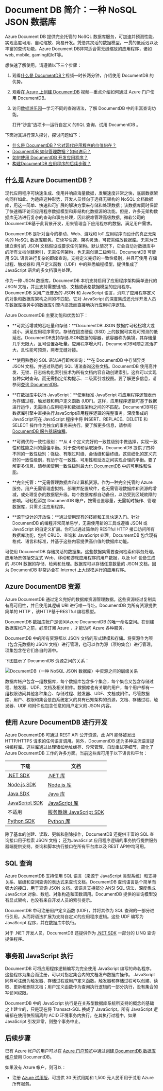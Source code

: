 <properties 
	pageTitle="DocumentDB 简介：一种 JSON 数据库 | Azure" 
	description="了解 Azure DocumentDB，一种 NoSQL JSON 数据库。此文档数据库是针对大数据、灵活的可扩展性和高可用性构建的。" 
	keywords="json 数据库，文档数据库"
	services="documentdb" 
	authors="mimig1" 
	manager="jhubbard" 
	editor="monicar" 
	documentationCenter=""/>

<tags 
	ms.service="documentdb" 
	ms.date="07/01/2016" 
	wacn.date="08/02/2016"/>

# Document DB 简介：一种 NoSQL JSON 数据库

Azure Document DB 提供完全托管的 NoSQL 数据库服务，可加速并预测性能、实现高度可用、自动缩放、简易开发。凭借其灵活的数据模型，一贯的低延迟以及丰富的查询功能，Azure Document DB非常适合需无缝缩放的应用程序，诸如web, mobile, gaming和IoT等。

想快速了解使用，请遵循以下三个步骤：

1.	观看[什么是 DocumentDB？](https://azure.microsoft.com/documentation/videos/what-is-azure-documentdb/)视频—时长两分钟，介绍使用 DocumentDB 的优势。
2.	观看[在 Azure 上创建 DocumentDB](https://www.azure.cn/documentation/articles/documentdb-get-started/) 视频—重点介绍如何通过 Azure 门户使用 DocumentDB。
3.	访问[数据游乐园](http://www.documentdb.com/sql/demo)—学习不同的查询语法，了解 DocumentDB 中的丰富查询功能。

	打开“沙盒”选项卡—运行自定义 的SQL 查询，试用 DocumentDB 。

下面对其进行深入探讨，探讨问题如下：

* [什么是 DocumentDB？它对现代应用程序的价值何在？](#what-is-azure-documentdb)
* [DocumentDB 如何管理数据？如何访问？](#data-management)
* [如何使用 DocumentDB 开发应用程序？](#develop)
* [构建DocumentDB 应用程序的后续步骤？](#next-steps) 

## <a name="what-is-azure-documentdb"></a> 什么是 Azure DocumentDB？

现代应用程序可快速生成、使用并响应海量数据，发展速度非常之快，底层数据架构同样如此。为适应这种形势，开发人员倾向于选择无架构的 NoSQL 文档数据库，用这一简单、快速和可扩展的解决方案来存储和处理数据；该数据库同时保留了快速循环访问应用程序数据模型和非结构化数据源的功能。但是，许多无架构数据库无法进行复杂的查询和事务处理，因此很难管理高级数据。微软公司的DocumentDB基于此背景开发，用来管理当下应用程序的数据，满足用户需求。

DocumentDB 是针对当今的移动、Web、游戏和 IoT 应用程序而设计的真正无架构的 NoSQL 数据库服务。它读写快速，架构灵活，可按需缩放数据库。无需为已建立索引的 JSON 文档假设或要求任何架构。默认情况下，它会自动对数据库中的所有文档创建索引，无需任何架构，也无需创建二级索引。DocumentDB 可使用 SQL 语言进行复杂的即席查询，支持定义完好的一致性级别，并且可使用 存储过程、触发器和 用户定义函数（UDF）中的熟悉编程模型，提供集成了 JavaScript 语言的多文档事务处理。

作为一种 JSON 数据库，DocumentDB 本机支持启用了应用程序架构简单迭代的 JSON 文档，并且支持需要键/值、文档或表格数据模型的应用程序。DocumentDB 采用广泛普及的 JSON 和 JavaScript 语言，消除了应用程序定义的对象和数据库架构之间的不匹配。它对 JavaScript 的深度集成还允许开发人员在数据库事务中的数据库引擎内高效而直接地执行应用程序逻辑。

Azure DocumentDB 主要功能和优势如下：

- **可灵活增减的吞吐量和存储：**DocumentDB JSON 数据库可轻松增大或减小，满足应用程序需求。存储在固态硬盘 (SSD) 上的数据可实现可预测的低延迟。DocumentDB支持存储JSON数据的容器，该容器称为集锦，其存储量几乎无限大，且可设置吞吐量。应用程序增大时，DocumentDB可随之灵活扩大，且性能可预测，两者无缝对接。

- **使用熟悉的 SQL 语法进行即席查询：**在 DocumentDB 中存储异类 JSON 文档，并通过熟悉的 SQL 语法查询这些文档。DocumentDB 使用高并发、无锁、日志结构化索引技术为所有文档内容自动创建索引。这样可以实现各种实时查询，而无需指定架构提示、二级索引或视图。要了解更多信息，请参阅[查询 DocumentDB](documentdb-sql-query.md)。

- **在数据库中执行 JavaScript：**使用标准 JavaScript 将应用程序逻辑表示为存储过程、触发器和用户定义函数 (UDF)。这样，应用程序逻辑可基于数据进行运作，无需担心应用程序和数据库架构之间的不匹配。DocumentDB可在数据库引擎中直接执行JavaScript应用程序逻辑的完整事务。深度集成的JavaScript可在 JavaScript 程序中将 INSERT、REPLACE、DELETE 和 SELECT 操作作为独立的事务来执行。要了解更多信息，请参阅 [DocumentDB 服务器端编程](https://www.azure.cn/documentation/articles/documentdb-programming/)。

- **可调优的一致性级别：**从 4 个定义完好的一致性级别中做选择，实现一致性和性能之间的最佳平衡。对于查询和读取操作，DocumentDB 提供了四种不同的一致性级别：强级、有限过时级、会话级和最终级。这些细化的定义完好的一致性级别，有助于在一致性、可用性和延迟之间实现合理的平衡。要了解更多信息，请参阅[使用一致性级别最大化 DocumentDB 中的可用性和性能](https://www.azure.cn/documentation/articles/documentdb-consistency-levels/)。

- **完全托管：**无需管理数据库和计算机资源。作为一种完全托管的 Azure 服务，用户无需管理虚拟机、部署并配置软件，也无需管理数据库和资源的增减，或处理复杂的数据层升级。每个数据库都自动备份，以防受到区域故障的影响。可轻松添加 DocumentDB 帐户，按需设置容量，无需耗时操作、管理数据库，只需关注应用程序。

- **源于设计的开放性：**通过使用现有的技能和工具快速入门。针对 DocumentDB 的编程非常简单易学，无需使用新的工具或遵循 JSON 或 JavaScript 的自定义扩展。你可以通过简单的 RESTful HTTP 接口访问所有数据库功能，包括 CRUD、查询和 JavaScript 处理。DocumentDB 包含现有格式、语言和标准，并基于这些内容提供高价值的数据库功能。

可使用 DocumentDB 存储灵活的数据集，这些数据集需要查询检索和事务处理。应用场景包括交互式 Web、移动和游戏应用程序的用户数据，以及 IoT 设备生成的 JSON 数据的存储、检索和处理。数据库可以存储任意数量的 JSON 文档，因为 DocumentDB 非常适合在 Internet 上大规模运行的应用程序。

## <a name="data-management"></a> Azure DocumentDB 资源

Azure DocumentDB 通过定义完好的数据库资源管理数据。这些资源经过复制具有高可用性，并且使用其逻辑 URI 进行唯一寻址。DocumentDB 为所有资源提供简单的 HTTP ，该HTTP基于RESTful 编程模型。

DocumentDB 数据库帐户是访问Azure DocumentDB 的唯一命名空间。在创建数据库帐户之前，必须订阅 Azure ，才能访问 Azure 各种服务。

DocumentDB 中的所有资源都以 JSON 文档的形式建模和存储。将资源作为项（包含元数据的 JSON 文档）进行管理，也可以作为源（项的集合）进行管理。项集包含在它们各自的源中。

下图显示了 DocumentDB 资源之间的关系：

![DocumentDB（一种 NoSQL JSON 数据库）中资源之间的层级关系][1]

数据库帐户包含一组数据库，每个数据库包含多个集合，每个集合又包含存储过程、触发器、UDF、文档及相关附件。数据库也有关联的用户，每个用户都有一组权限访问其他各种集合、存储过程、触发器、UDF、文档或附件。尽管数据库、用户、权限和集合是由系统定义的具有已知架构的资源，文档、存储过程、触发器、UDF 和附件也包含任意的用户定义的 JSON 内容。

## 使用 Azure DocumentDB 进行开发

Azure DocumentDB 可通过 REST API 公开资源，此 API 能够被发出 HTTP/HTTPS 请求的任何语言调用。另外，DocumentDB 还为多种主流语言提供编程库。这些库通过处理诸如地址缓存、异常管理、自动重试等细节，简化了 Azure DocumentDB 工作的许多方面。当前这些库可用于以下语言和平台：

下载 | 文档
--- | ---
[.NET SDK](http://go.microsoft.com/fwlink/?LinkID=402989) | [.NET 库](https://msdn.microsoft.com/zh-cn/library/azure/dn948556.aspx)
[Node.js SDK](http://go.microsoft.com/fwlink/?LinkID=402990) | [Node.js 库](http://azure.github.io/azure-documentdb-node/)
[Java SDK](http://go.microsoft.com/fwlink/?LinkID=402380) | [Java 库](http://azure.github.io/azure-documentdb-java/)
[JavaScript SDK](http://go.microsoft.com/fwlink/?LinkID=402991) | [JavaScript 库](http://azure.github.io/azure-documentdb-js/)
不适用 | [服务器端 JavaScript SDK](http://azure.github.io/azure-documentdb-js-server/)
[Python SDK](https://pypi.python.org/pypi/pydocumentdb) | [Python 库](http://azure.github.io/azure-documentdb-python/)

除了基本的创建、读取、更新和删除操作，DocumentDB 还提供丰富的 SQL 查询接口用于检索 JSON 文档； 还为JavaScript 应用程序逻辑的事务执行提供服务器端提供支持。查询和脚本执行接口在所有平台库以及 REST API中均可用。

## SQL 查询

Azure DocumentDB 支持使用 SQL 语言（来源于 JavaScript 类型系统）和支持关系、层级和空间查询的表达式来查询文档。DocumentDB 查询语言是个简单而强大的接口，用于查询 JSON 文档。该语言支持部分 ANSI SQL 语法，深度集成 JavaScript 对象、数组、对象构造和函数调用。DocumentDB 提供的查询模型没有显式架构，也没有来自开发人员的索引提示。

DocumentDB 中可注册用户定义函数 (UDF)，并将其作为 SQL 查询的一部分进行引用，从而将语法扩展为支持自定义的应用程序逻辑。这些 UDF 编写为 JavaScript 程序，并在数据库中执行。

对于 .NET 开发人员，DocumentDB 还提供作为 [.NET SDK](https://msdn.microsoft.com/zh-cn/library/azure/microsoft.azure.documents.linq.aspx) 一部分的 LINQ 查询提供程序。

## 事务和 JavaScript 执行

DocumentDB 可将应用程序逻辑编写为完全使用 JavaScript 编写的命名程序。这些程序为集合而注册，可以对指定集合内的文档发布数据库操作。 JavaScript 同样可注册为触发器、存储过程或用户定义函数。触发器和存储过程可以创建、读取、更新和删除文档；用户定义函数作为查询执行逻辑的一部分执行，没有集合的写访问权限。

DocumentDB 中的 JavaScript 执行是在关系型数据库系统所支持的概念的基础之上建立的，只是现在将 Transact-SQL 换成了 JavaScript。所有 JavaScript 逻辑都在使用快照隔离的 ACID 环境事务内执行。在其执行过程中，如果 JavaScript 引发异常，则整个事务中止。

## 后续步骤

已有 Azure 帐户的用户可以在 [Azure 门户预览](https://portal.azure.cn/#gallery/Microsoft.DocumentDB)中通过[创建 DocumentDB 数据库帐户](https://www.azure.cn/documentation/articles/documentdb-create-account/)使用 DocumentDB。

如果没有 Azure 帐户，则可以：

- 注册 [Azure 试用版](/pricing/1rmb-trial/)，可提供 30 天试用期和 1,500 元人民币用于试用 Azure 所有服务。

[1]: ./media/documentdb-introduction/json-database-resources1.png
 
